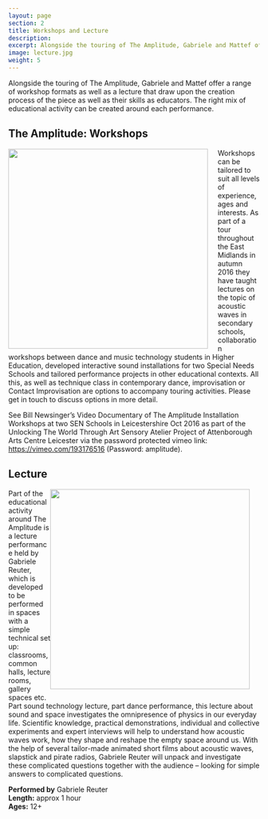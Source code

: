 ```yaml
---
layout: page
section: 2
title: Workshops and Lecture
description:
excerpt: Alongside the touring of The Amplitude, Gabriele and Mattef offer a range of workshop formats as well as a lecture that draw upon the creation process of the piece as well as their skills as educators. The right mix of educational activity can be created around each performance. <br><br> Read more...
image: lecture.jpg
weight: 5
---
```

Alongside the touring of The Amplitude, Gabriele and Mattef offer a range of workshop formats as well as a lecture that draw upon the creation process of the piece as well as their skills as educators. The right mix of educational activity can be created around each performance.

## The Amplitude: Workshops

<img style="float: left; margin-left: 0px; margin-right: 20px; margin-bottom: 0px;" width="400px" src="../images/lecture1.jpg">
Workshops can be tailored to suit all levels of experience, ages and interests. As part of a tour throughout the East Midlands in autumn 2016 they have taught lectures on the topic of acoustic waves in secondary schools, collaboration workshops between dance and music technology students in Higher Education, developed interactive sound installations for two Special Needs Schools and tailored performance projects in other educational contexts. All this, as well as technique class in contemporary dance, improvisation or Contact Improvisation are options to accompany touring activities. Please get in touch to discuss options in more detail.

See Bill Newsinger’s Video Documentary of The Amplitude Installation Workshops at two SEN Schools in Leicestershire Oct 2016 as part of the Unlocking The World Through Art Sensory Atelier Project of Attenborough Arts Centre Leicester via the password protected vimeo link: <a href="https://vimeo.com/193176516">https://vimeo.com/193176516</a>
(Password: amplitude).



## Lecture

<img style="float: right; margin-left: 0px; margin-right: 20px; margin-bottom: 0px;" width="400px" src="../images/lecture2.jpg">Part of the educational activity around The Amplitude is a lecture performance held by Gabriele Reuter, which is developed to be performed in spaces with a simple technical set up: classrooms, common halls, lecture rooms, gallery spaces etc.  
Part sound technology lecture, part dance performance, this lecture about sound and space investigates the omnipresence of physics in our everyday life. Scientific knowledge, practical demonstrations, individual and collective experiments and expert interviews will help to understand how acoustic waves work, how they shape and reshape the empty space around us. With the help of several tailor-made animated short films about acoustic waves, slapstick and pirate radios, Gabriele Reuter will unpack and investigate these complicated questions together with the audience – looking for simple answers to complicated questions.

**Performed by** Gabriele Reuter  
**Length:** approx 1 hour  
**Ages:** 12+
